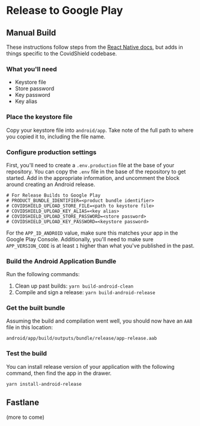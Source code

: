 # Release to Google Play

## Manual Build

These instructions follow steps from the [React Native docs](https://reactnative.dev/docs/signed-apk-android.html), but adds in things specific to the CovidShield codebase.

### What you'll need

- Keystore file
- Store password
- Key password
- Key alias

### Place the keystore file

Copy your keystore file into `android/app`. Take note of the full path to where you copied it to, including the file name.

### Configure production settings

First, you'll need to create a `.env.production` file at the base of your repository. You can copy the `.env` file in the base of the repository to get started. Add in the appropriate information, and uncomment the block around creating an Android release.

```
# For Release Builds to Google Play
# PRODUCT_BUNDLE_IDENTIFIER=<product bundle identifier>
# COVIDSHIELD_UPLOAD_STORE_FILE=<path to keystore file>
# COVIDSHIELD_UPLOAD_KEY_ALIAS=<key alias>
# COVIDSHIELD_UPLOAD_STORE_PASSWORD=<store password>
# COVIDSHIELD_UPLOAD_KEY_PASSWORD=<keystore password>
```

For the `APP_ID_ANDROID` value, make sure this matches your app in the Google Play Console. Additionally, you'll need to make sure `APP_VERSION_CODE` is at least `1` higher than what you've published in the past.

### Build the Android Application Bundle

Run the following commands:

1. Clean up past builds: `yarn build-android-clean`
1. Compile and sign a release: `yarn build-android-release`

### Get the built bundle

Assuming the build and compilation went well, you should now have an `AAB` file in this location:

`android/app/build/outputs/bundle/release/app-release.aab`

### Test the build

You can install release version of your application with the following command, then find the app in the drawer.

```
yarn install-android-release
```


## Fastlane

(more to come)
